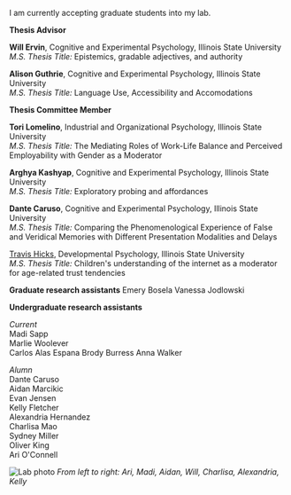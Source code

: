 I am currently accepting graduate students into my lab. 


**Thesis Advisor**

**Will Ervin**, Cognitive and Experimental Psychology, Illinois State University<br>
_M.S. Thesis Title:_ Epistemics, gradable adjectives, and authority

**Alison Guthrie**, Cognitive and Experimental Psychology, Illinois State University<br>
_M.S. Thesis Title:_ Language Use, Accessibility and Accomodations 


**Thesis Committee Member**

**Tori Lomelino**, Industrial and Organizational Psychology, Illinois State University<br>
_M.S. Thesis Title:_ The Mediating Roles of Work-Life Balance and Perceived Employability with Gender as a Moderator

**Arghya Kashyap**, Cognitive and Experimental Psychology, Illinois State University<br>
_M.S. Thesis Title:_ Exploratory probing and affordances

**Dante Caruso**, Cognitive and Experimental Psychology, Illinois State University<br>
_M.S. Thesis Title:_ Comparing the Phenomenological Experience of False and Veridical Memories with Different Presentation Modalities and Delays

[Travis Hicks](https://www.linkedin.com/in/travis-hicks-692519123/), Developmental Psychology, Illinois State University<br>
_M.S. Thesis Title:_ Children's understanding of the internet as a moderator for age-related trust tendencies



**Graduate research assistants**
Emery Bosela
Vanessa Jodlowski

**Undergraduate research assistants**

_Current_<br>
Madi Sapp<br>
Marlie Woolever<br>
Carlos Alas Espana
Brody Burress
Anna Walker




_Alumn_<br>
Dante Caruso<br>
Aidan Marcikic<br>
Evan Jensen<br>
Kelly Fletcher<br>
Alexandria Hernandez<br>
Charlisa Mao<br>
Sydney Miller<br>
Oliver King<br>
Ari O'Connell<br>


![Lab photo](assets/PXL_20241004_160851511.MP.jpg) *From left to right: Ari, Madi, Aidan, Will, Charlisa, Alexandria, Kelly*


